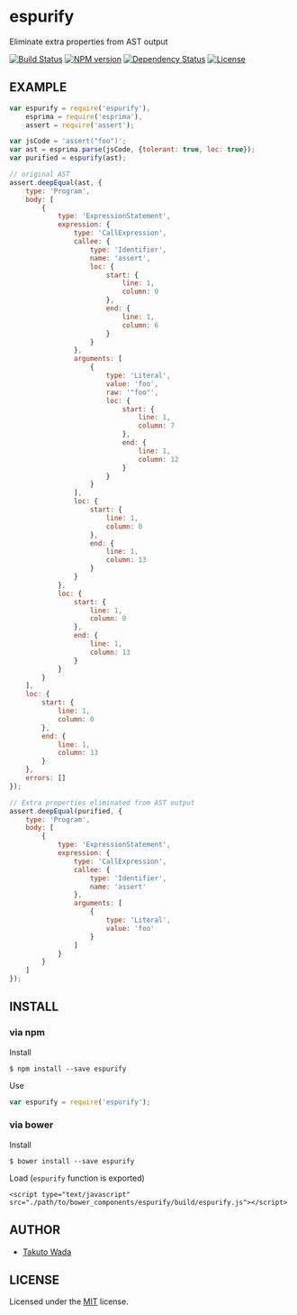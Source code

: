 espurify
================================

Eliminate extra properties from AST output

[![Build Status](https://travis-ci.org/twada/espurify.svg?branch=master)](https://travis-ci.org/twada/espurify)
[![NPM version](https://badge.fury.io/js/espurify.svg)](http://badge.fury.io/js/espurify)
[![Dependency Status](https://gemnasium.com/twada/espurify.svg)](https://gemnasium.com/twada/espurify)
[![License](http://img.shields.io/badge/license-MIT-brightgreen.svg)](http://twada.mit-license.org/)


EXAMPLE
---------------------------------------

```javascript
var espurify = require('espurify'),
    esprima = require('esprima'),
    assert = require('assert');

var jsCode = 'assert("foo")';
var ast = esprima.parse(jsCode, {tolerant: true, loc: true});
var purified = espurify(ast);

// original AST
assert.deepEqual(ast, {
    type: 'Program',
    body: [
        {
            type: 'ExpressionStatement',
            expression: {
                type: 'CallExpression',
                callee: {
                    type: 'Identifier',
                    name: 'assert',
                    loc: {
                        start: {
                            line: 1,
                            column: 0
                        },
                        end: {
                            line: 1,
                            column: 6
                        }
                    }
                },
                arguments: [
                    {
                        type: 'Literal',
                        value: 'foo',
                        raw: '"foo"',
                        loc: {
                            start: {
                                line: 1,
                                column: 7
                            },
                            end: {
                                line: 1,
                                column: 12
                            }
                        }
                    }
                ],
                loc: {
                    start: {
                        line: 1,
                        column: 0
                    },
                    end: {
                        line: 1,
                        column: 13
                    }
                }
            },
            loc: {
                start: {
                    line: 1,
                    column: 0
                },
                end: {
                    line: 1,
                    column: 13
                }
            }
        }
    ],
    loc: {
        start: {
            line: 1,
            column: 0
        },
        end: {
            line: 1,
            column: 13
        }
    },
    errors: []
});

// Extra properties eliminated from AST output
assert.deepEqual(purified, {
    type: 'Program',
    body: [
        {
            type: 'ExpressionStatement',
            expression: {
                type: 'CallExpression',
                callee: {
                    type: 'Identifier',
                    name: 'assert'
                },
                arguments: [
                    {
                        type: 'Literal',
                        value: 'foo'
                    }
                ]
            }
        }
    ]
});
```


INSTALL
---------------------------------------

### via npm

Install

    $ npm install --save espurify

Use

```javascript
var espurify = require('espurify');
```

### via bower

Install

    $ bower install --save espurify

Load (`espurify` function is exported)

    <script type="text/javascript" src="./path/to/bower_components/espurify/build/espurify.js"></script>



AUTHOR
---------------------------------------
* [Takuto Wada](http://github.com/twada)


LICENSE
---------------------------------------
Licensed under the [MIT](http://twada.mit-license.org/) license.
